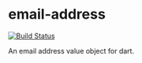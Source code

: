 # email-address

[![Build Status](https://travis-ci.org/bash/email-address.svg?branch=master)](https://travis-ci.org/bash/email-address)

An email address value object for dart.
